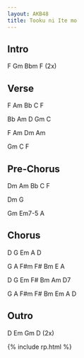 ```yaml
---
layout: AKB48
title: Tooku ni Ite mo
---
```

## Intro 
F Gm Bbm F (2x) 

## Verse 
F Am Bb C F 

Bb Am D Gm C 

F Am Dm Am 

Gm C F 

## Pre-Chorus 
Dm Am Bb C F 

Dm G 

Gm Em7-5 A 

## Chorus 
D G Em A D 

G A F#m F# Bm E A 

D G Em F# Bm Am D7 

G A F#m F# Bm Em A D 

## Outro 
D Em Gm D (2x) 

{% include rp.html %}
